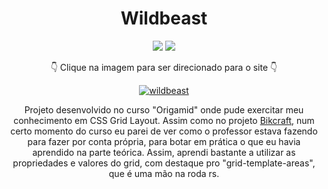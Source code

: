 <div align=center>

# Wildbeast
 
 <img src="https://img.shields.io/badge/-HTML-orange?style=for-the-badge&logo=html5">
    <img src="https://img.shields.io/badge/-CSS-blue?style=for-the-badge&logo=css3">
 
 👇 Clique na imagem para ser direcionado para o site 👇
 
 [![wildbeast](https://user-images.githubusercontent.com/80923539/133705342-1c87e3b0-9e18-42f9-aee3-63149f7858e8.jpg)](https://nanepifanio.github.io/Wildbeast/)

 Projeto desenvolvido  no curso "Origamid" onde pude exercitar meu conhecimento em CSS Grid Layout. Assim como no projeto [Bikcraft](https://github.com/nanepifanio/Bikcraft), num certo momento do curso eu parei de ver como o professor estava fazendo para fazer por conta própria, para botar em prática o que eu havia aprendido na parte teórica. Assim, aprendi bastante a utilizar as propriedades e valores do grid, com destaque pro "grid-template-areas", que é uma mão na roda rs. 

 </div>
